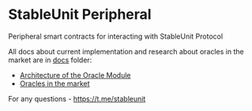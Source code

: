 # StableUnit Peripheral

Peripheral smart contracts for interacting with StableUnit Protocol

All docs about current implementation and research about oracles in the market are in [docs](https://github.com/StableUnit/oracle/tree/master/docs/Oracle) folder:
- [Architecture of the Oracle Module](https://github.com/StableUnit/oracle/blob/master/docs/Oracle/ORACLE_ARCHITECTURE.md)
- [Oracles in the market](https://github.com/StableUnit/oracle/blob/master/docs/Oracle/Oracles%20on%20the%20market.md)

For any questions - https://t.me/stableunit
